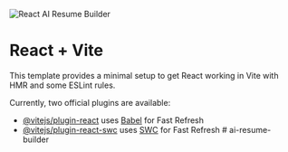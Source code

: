 ![React AI Resume Builder](https://github.com/rrs301/AI-Resume-Builder/assets/20216436/0a78231c-754e-4f2e-94b0-ae9474cbf613)

# React + Vite

This template provides a minimal setup to get React working in Vite with HMR and some ESLint rules.

Currently, two official plugins are available:

- [@vitejs/plugin-react](https://github.com/vitejs/vite-plugin-react/blob/main/packages/plugin-react/README.md) uses [Babel](https://babeljs.io/) for Fast Refresh
- [@vitejs/plugin-react-swc](https://github.com/vitejs/vite-plugin-react-swc) uses [SWC](https://swc.rs/) for Fast Refresh
#   a i - r e s u m e - b u i l d e r  
 